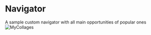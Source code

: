 # Navigator
A sample custom navigator with all main opportunities of popular ones 
![MyCollages](https://user-images.githubusercontent.com/88098218/150209902-8f656a8f-8693-4b61-bf6b-23abb1ba5b05.jpg)

